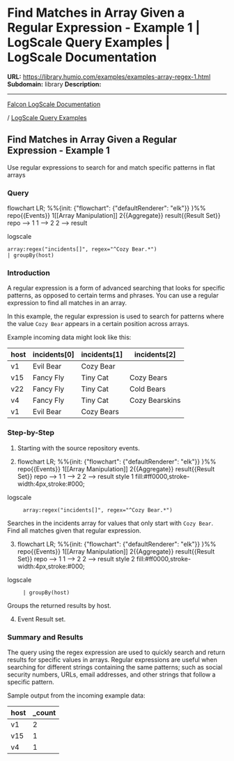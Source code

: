# Find Matches in Array Given a Regular Expression - Example 1 | LogScale Query Examples | LogScale Documentation

**URL:** https://library.humio.com/examples/examples-array-regex-1.html
**Subdomain:** library
**Description:** 

---

[Falcon LogScale Documentation](https://library.humio.com)

/ [LogScale Query Examples](examples.html)

## Find Matches in Array Given a Regular Expression - Example 1

Use regular expressions to search for and match specific patterns in flat arrays 

### Query

flowchart LR; %%{init: {"flowchart": {"defaultRenderer": "elk"}} }%% repo{{Events}} 1[[Array Manipulation]] 2{{Aggregate}} result{{Result Set}} repo --> 1 1 --> 2 2 --> result

logscale
    
    
    array:regex("incidents[]", regex="^Cozy Bear.*")
    | groupBy(host)

### Introduction

A regular expression is a form of advanced searching that looks for specific patterns, as opposed to certain terms and phrases. You can use a regular expression to find all matches in an array. 

In this example, the regular expression is used to search for patterns where the value `Cozy Bear` appears in a certain position across arrays. 

Example incoming data might look like this: 

host| incidents[0]| incidents[1]| incidents[2]  
---|---|---|---  
v1| Evil Bear| Cozy Bear|   
v15| Fancy Fly| Tiny Cat| Cozy Bears  
v22| Fancy Fly| Tiny Cat| Cold Bears  
v4| Fancy Fly| Tiny Cat| Cozy Bearskins  
v1| Evil Bear| Cozy Bears|   
  
### Step-by-Step

  1. Starting with the source repository events.

  2. flowchart LR; %%{init: {"flowchart": {"defaultRenderer": "elk"}} }%% repo{{Events}} 1[[Array Manipulation]] 2{{Aggregate}} result{{Result Set}} repo --> 1 1 --> 2 2 --> result style 1 fill:#ff0000,stroke-width:4px,stroke:#000;

logscale
         
         array:regex("incidents[]", regex="^Cozy Bear.*")

Searches in the incidents array for values that only start with `Cozy Bear`. Find all matches given that regular expression. 

  3. flowchart LR; %%{init: {"flowchart": {"defaultRenderer": "elk"}} }%% repo{{Events}} 1[[Array Manipulation]] 2{{Aggregate}} result{{Result Set}} repo --> 1 1 --> 2 2 --> result style 2 fill:#ff0000,stroke-width:4px,stroke:#000;

logscale
         
         | groupBy(host)

Groups the returned results by host. 

  4. Event Result set.




### Summary and Results

The query using the regex expression are used to quickly search and return results for specific values in arrays. Regular expressions are useful when searching for different strings containing the same patterns; such as social security numbers, URLs, email addresses, and other strings that follow a specific pattern. 

Sample output from the incoming example data: 

host| _count  
---|---  
v1| 2  
v15| 1  
v4| 1
